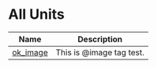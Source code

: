 # All Units


| Name | Description |
|---|---|
| [ok_image](ok_image.md) | This is @image tag test. |

